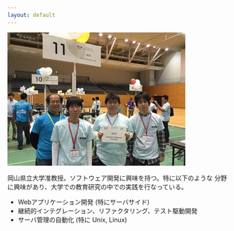 ```yaml
---
layout: default
---
```

![](/assets/img/IMG_0234.jpeg)

岡山県立大学准教授。ソフトウェア開発に興味を持つ。特に以下のような
分野に興味があり、大学での教育研究の中での実践を行なっている。

- Webアプリケーション開発 (特にサーバサイド)
- 継続的インテグレーション、リファクタリング、テスト駆動開発
- サーバ管理の自動化 (特に Unix, Linux)
